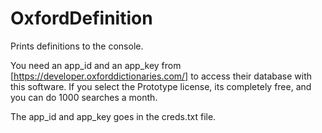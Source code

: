 # OxfordDefinition
Prints definitions to the console.

You need an app_id and an app_key from [https://developer.oxforddictionaries.com/]
to access their database with this software. If you select the Prototype
license, its completely free, and you can do 1000 searches a month.

The app_id and app_key goes in the creds.txt file.
